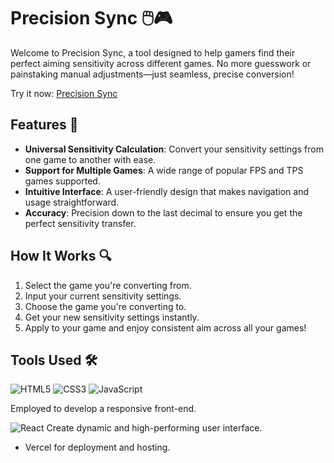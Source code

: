 # Precision Sync 🖱️🎮

Welcome to Precision Sync, a tool designed to help gamers find their perfect aiming sensitivity across different games. No more guesswork or painstaking manual adjustments—just seamless, precise conversion!

Try it now: [Precision Sync](https://sensitivity-converter-three.vercel.app/)

## Features 🌟

- **Universal Sensitivity Calculation**: Convert your sensitivity settings from one game to another with ease.
- **Support for Multiple Games**: A wide range of popular FPS and TPS games supported.
- **Intuitive Interface**: A user-friendly design that makes navigation and usage straightforward.
- **Accuracy**: Precision down to the last decimal to ensure you get the perfect sensitivity transfer.

## How It Works 🔍

1. Select the game you're converting from.
2. Input your current sensitivity settings.
3. Choose the game you're converting to.
4. Get your new sensitivity settings instantly.
5. Apply to your game and enjoy consistent aim across all your games!

## Tools Used 🛠️

![HTML5](https://img.shields.io/badge/HTML5-E34F26?style=for-the-badge&logo=html5&logoColor=white) ![CSS3](https://img.shields.io/badge/CSS3-1572B6?style=for-the-badge&logo=css3&logoColor=white) ![JavaScript](https://img.shields.io/badge/JavaScript-F7DF1E?style=for-the-badge&logo=javascript&logoColor=black)

Employed to develop a responsive front-end.

![React](https://img.shields.io/badge/React-20232A?style=for-the-badge&logo=react&logoColor=61DAFB)
Create dynamic and high-performing user interface.
- Vercel for deployment and hosting.
